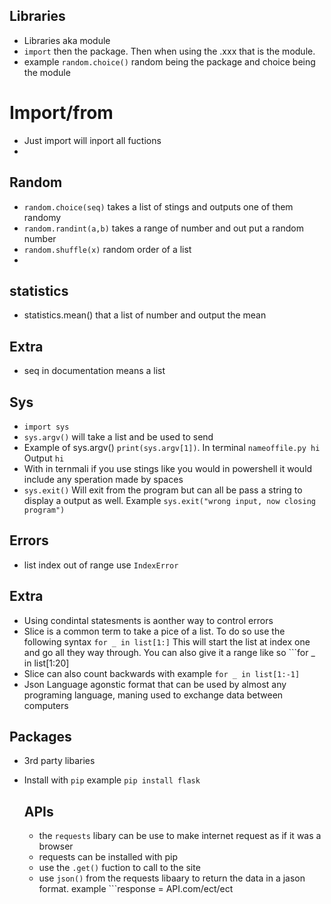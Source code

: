 ## Libraries
* Libraries aka module
* ```import``` then the package. Then when using the .xxx that is the module.
* example ```random.choice()``` random being the package and choice being the module

# Import/from
* Just import will inport all fuctions
* 

## Random 
* ```random.choice(seq)``` takes a list of stings and outputs one of them randomy
* ```random.randint(a,b)``` takes a range of number and out put a random number
* ```random.shuffle(x)``` random order of a list 
* 

## statistics
* statistics.mean() that a list of number and output the mean

## Extra 
* seq in documentation means a list 

## Sys
* ```import sys```
* ```sys.argv()``` will take a list and be used to send
* Example of sys.argv() ```print(sys.argv[1])```. In terminal ```nameoffile.py hi``` Output ```hi```
* With in ternmali if you use stings like you would in powershell it would include any speration made by spaces 
* ```sys.exit()``` Will exit from the program but can all be pass a string to display a output as well. Example ```sys.exit("wrong input, now closing program")```

## Errors 
* list index out of range use ```IndexError```

## Extra
* Using condintal statesments is aonther way to control errors 
* Slice is a common term to take a pice of a list. To do so use the following syntax ```for _ in list[1:]``` This will start the list at index one and go all they way through. You can also give it a range like so ```for _ in list[1:20]
* Slice can also count backwards with example ```for _ in list[1:-1]```
* Json Language agonstic format that can be used by almost any programing language, maning used to exchange data between computers 


## Packages 
* 3rd party libaries
* Install with ```pip``` example ```pip install flask```

  ## APIs
  * the ```requests``` libary can be use to make internet request as if it was a browser
  * requests can be installed with pip
  * use the ```.get()``` fuction to call to the site 
  * use ```json()``` from the requests libaary to return the data in a jason format. example ```response = API.com/ect/ect

